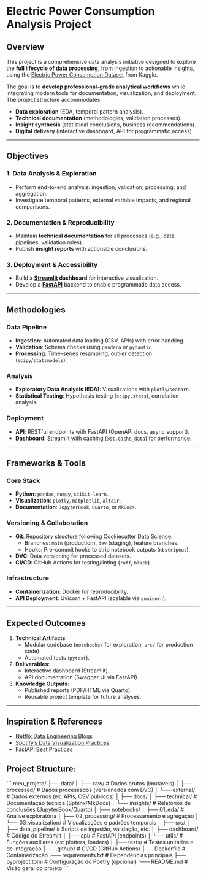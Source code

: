 # Electric Power Consumption Analysis Project

## Overview
This project is a comprehensive data analysis initiative designed to explore the **full lifecycle of data processing**, from ingestion to actionable insights, using the [Electric Power Consumption Dataset](https://www.kaggle.com/datasets/fedesoriano/electric-power-consumption) from Kaggle.  

The goal is to **develop professional-grade analytical workflows** while integrating modern tools for documentation, visualization, and deployment. The project structure accommodates:  
- **Data exploration** (EDA, temporal pattern analysis).  
- **Technical documentation** (methodologies, validation processes).  
- **Insight synthesis** (statistical conclusions, business recommendations).  
- **Digital delivery** (interactive dashboard, API for programmatic access).  

---

## Objectives  
### 1. **Data Analysis & Exploration**  
- Perform end-to-end analysis: ingestion, validation, processing, and aggregation.  
- Investigate temporal patterns, external variable impacts, and regional comparisons.  

### 2. **Documentation & Reproducibility**  
- Maintain **technical documentation** for all processes (e.g., data pipelines, validation rules).  
- Publish **insight reports** with actionable conclusions.  

### 3. **Deployment & Accessibility**  
- Build a **[Streamlit](https://streamlit.io/) dashboard** for interactive visualization.  
- Develop a **[FastAPI](https://fastapi.tiangolo.com/)** backend to enable programmatic data access.  

---

## Methodologies  
### Data Pipeline  
- **Ingestion**: Automated data loading (CSV, APIs) with error handling.  
- **Validation**: Schema checks using `pandera` or `pydantic`.  
- **Processing**: Time-series resampling, outlier detection (`scipy`/`statsmodels`).  

### Analysis  
- **Exploratory Data Analysis (EDA)**: Visualizations with `plotly`/`seaborn`.  
- **Statistical Testing**: Hypothesis testing (`scipy.stats`), correlation analysis.  

### Deployment  
- **API**: RESTful endpoints with FastAPI (OpenAPI docs, async support).  
- **Dashboard**: Streamlit with caching (`@st.cache_data`) for performance.  

---

## Frameworks & Tools  
### Core Stack  
- **Python**: `pandas`, `numpy`, `scikit-learn`.  
- **Visualization**: `plotly`, `matplotlib`, `altair`.  
- **Documentation**: `JupyterBook`, `Quarto`, or `MkDocs`.  

### Versioning & Collaboration  
- **Git**: Repository structure following [Cookiecutter Data Science](https://drivendata.github.io/cookiecutter-data-science/).  
  - Branches: `main` (production), `dev` (staging), feature branches.  
  - Hooks: Pre-commit hooks to strip notebook outputs (`nbstripout`).  
- **DVC**: Data versioning for processed datasets.  
- **CI/CD**: GitHub Actions for testing/linting (`ruff`, `black`).  

### Infrastructure  
- **Containerization**: Docker for reproducibility.  
- **API Deployment**: Uvicorn + FastAPI (scalable via `gunicorn`).  

---

## Expected Outcomes  
1. **Technical Artifacts**:  
   - Modular codebase (`notebooks/` for exploration, `src/` for production code).  
   - Automated tests (`pytest`).  
2. **Deliverables**:  
   - Interactive dashboard (Streamlit).  
   - API documentation (Swagger UI via FastAPI).  
3. **Knowledge Outputs**:  
   - Published reports (PDF/HTML via Quarto).  
   - Reusable project template for future analyses.  

---

## Inspiration & References  
- [Netflix Data Engineering Blogs](https://netflixtechblog.com/)  
- [Spotify’s Data Visualization Practices](https://engineering.atspotify.com/)  
- [FastAPI Best Practices](https://fastapi.tiangolo.com/deployment/)  


## Project Structure:
´´´
meu_projeto/
├── data/
│   ├── raw/                   # Dados brutos (imutáveis)
│   ├── processed/             # Dados processados (versionados com DVC)
│   └── external/              # Dados externos (ex: APIs, CSV públicos)
│
├── docs/
│   ├── technical/             # Documentação técnica (Sphinx/MkDocs)
│   └── insights/              # Relatórios de conclusões (JupyterBook/Quarto)
│
├── notebooks/
│   ├── 01_eda/                # Análise exploratória
│   ├── 02_processing/         # Processamento e agregação
│   └── 03_visualization/      # Visualizações e padrões temporais
│
├── src/
│   ├── data_pipeline/         # Scripts de ingestão, validação, etc.
│   ├── dashboard/             # Código do Streamlit
│   ├── api/                   # FastAPI (endpoints)
│   └── utils/                 # Funções auxiliares (ex: plotters, loaders)
│
├── tests/                     # Testes unitários e de integração
├── .github/                   # CI/CD (GitHub Actions)
├── Dockerfile                 # Containerização
├── requirements.txt           # Dependências principais
├── pyproject.toml             # Configuração do Poetry (opcional)
└── README.md                  # Visão geral do projeto
´´´